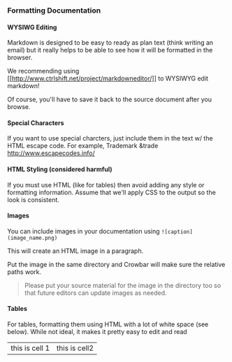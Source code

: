 ### Formatting Documentation 

#### WYSIWG Editing

Markdown is designed to be easy to ready as plan text (think writing an email) but it really helps to be able to see how it will be formatted in the browser.

We recommending using [[http://www.ctrlshift.net/project/markdowneditor/]] to WYSIWYG edit markdown!

Of course, you'll have to save it back to the source document after you browse.

#### Special Characters

If you want to use special charcters, just include them in the text w/ the HTML escape code.  For example, Trademark &trade 
http://www.escapecodes.info/

#### HTML Styling (considered harmful)

If you must use HTML (like for tables) then avoid adding any style or formatting information.  Assume that we'll apply CSS to the output so the look is consistent.

#### Images

You can include images in your documentation using `![caption](image_name.png)`

This will create an HTML image in a paragraph.

Put the image in the same directory and Crowbar will make sure the relative paths work.

> Please put your source material for the image in the directory too so that future editors can update images as needed.

#### Tables

For tables, formatting them using HTML with a lot of white space (see below).  While not ideal, it makes it pretty easy to edit and read

  <table>
    <tr>
      <td>this is cell 1</td>
      <td>this is cell2</td>
    </tr>
  </table>

